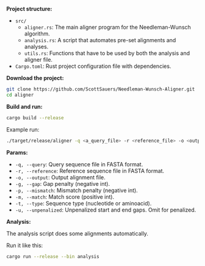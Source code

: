 **Project structure:**
- `src/`
  - `aligner.rs`: The main aligner program for the Needleman-Wunsch algorithm.
  - `analysis.rs`: A script that automates pre-set alignments and analyses.
  - `utils.rs`: Functions that have to be used by both the analysis and aligner file.
- `Cargo.toml`: Rust project configuration file with dependencies.

**Download the project:**

```bash
git clone https://github.com/ScottSauers/Needleman-Wunsch-Aligner.git
cd aligner
```

**Build and run:**

```bash
cargo build --release
```

Example run:

```bash
./target/release/aligner -q <a_query_file> -r <reference_file> -o <output_file> -g <gap_penalty_amount> -p <mismatch_penalty> -m <match_score> -t <sequence_type>
```

**Params:**

- `-q, --query`: Query sequence file in FASTA format.
- `-r, --reference`: Reference sequence file in FASTA format.
- `-o, --output`: Output alignment file.
- `-g, --gap`: Gap penalty (negative int).
- `-p, --mismatch`: Mismatch penalty (negative int).
- `-m, --match`: Match score (positive int).
- `-t, --type`: Sequence type (nucleotide or aminoacid).
- `-u, --unpenalized`: Unpenalized start and end gaps. Omit for penalized.


**Analysis:**

The analysis script does some alignments automatically.

Run it like this:

```bash
cargo run --release --bin analysis
```
